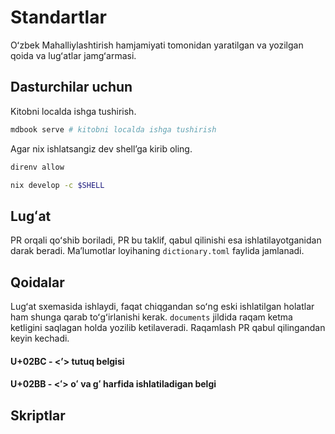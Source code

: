 # Standartlar

Oʻzbek Mahalliylashtirish hamjamiyati tomonidan yaratilgan va yozilgan qoida va lugʻatlar jamgʻarmasi.

## Dasturchilar uchun

Kitobni localda ishga tushirish.
```bash
mdbook serve # kitobni localda ishga tushirish
```

Agar nix ishlatsangiz dev shellʼga kirib oling.
```bash
direnv allow

nix develop -c $SHELL
```

## Lugʻat

PR orqali qoʻshib boriladi, PR bu taklif, qabul qilinishi esa ishlatilayotganidan darak beradi. Maʼlumotlar loyihaning `dictionary.toml` faylida jamlanadi.

## Qoidalar

Lugʻat sxemasida ishlaydi, faqat chiqgandan soʻng eski ishlatilgan holatlar ham shunga qarab toʻgʻirlanishi kerak. `documents` jildida raqam ketma ketligini saqlagan holda yozilib ketilaveradi. Raqamlash PR qabul qilingandan keyin kechadi.

#### U+02BC - <ʼ> tutuq belgisi
#### U+02BB - <ʻ> oʻ va gʻ harfida ishlatiladigan belgi

## Skriptlar

